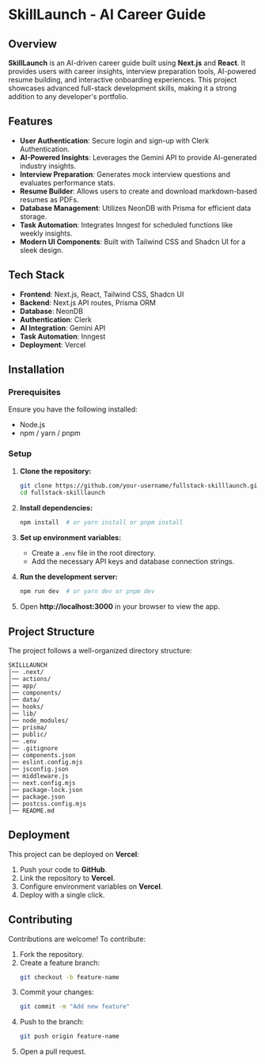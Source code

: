 # SkillLaunch - AI Career Guide

## Overview

**SkillLaunch** is an AI-driven career guide built using **Next.js** and **React**. It provides users with career insights, interview preparation tools, AI-powered resume building, and interactive onboarding experiences. This project showcases advanced full-stack development skills, making it a strong addition to any developer's portfolio.

## Features

- **User Authentication**: Secure login and sign-up with Clerk Authentication.
- **AI-Powered Insights**: Leverages the Gemini API to provide AI-generated industry insights.
- **Interview Preparation**: Generates mock interview questions and evaluates performance stats.
- **Resume Builder**: Allows users to create and download markdown-based resumes as PDFs.
- **Database Management**: Utilizes NeonDB with Prisma for efficient data storage.
- **Task Automation**: Integrates Inngest for scheduled functions like weekly insights.
- **Modern UI Components**: Built with Tailwind CSS and Shadcn UI for a sleek design.

## Tech Stack

- **Frontend**: Next.js, React, Tailwind CSS, Shadcn UI
- **Backend**: Next.js API routes, Prisma ORM
- **Database**: NeonDB
- **Authentication**: Clerk
- **AI Integration**: Gemini API
- **Task Automation**: Inngest
- **Deployment**: Vercel

## Installation

### Prerequisites

Ensure you have the following installed:

- Node.js
- npm / yarn / pnpm

### Setup

1. **Clone the repository:**
   ```sh
   git clone https://github.com/your-username/fullstack-skilllaunch.git
   cd fullstack-skilllaunch
   ```

2. **Install dependencies:**
   ```sh
   npm install  # or yarn install or pnpm install
   ```

3. **Set up environment variables:**
   - Create a `.env` file in the root directory.
   - Add the necessary API keys and database connection strings.

4. **Run the development server:**
   ```sh
   npm run dev  # or yarn dev or pnpm dev
   ```

5. Open **http://localhost:3000** in your browser to view the app.

## Project Structure

The project follows a well-organized directory structure:

```
SKILLLAUNCH
│── .next/
│── actions/
│── app/
│── components/
│── data/
│── hooks/
│── lib/
│── node_modules/
│── prisma/
│── public/
│── .env
│── .gitignore
│── components.json
│── eslint.config.mjs
│── jsconfig.json
│── middleware.js
│── next.config.mjs
│── package-lock.json
│── package.json
│── postcss.config.mjs
│── README.md
```

## Deployment

This project can be deployed on **Vercel**:

1. Push your code to **GitHub**.
2. Link the repository to **Vercel**.
3. Configure environment variables on **Vercel**.
4. Deploy with a single click.

## Contributing

Contributions are welcome! To contribute:

1. Fork the repository.
2. Create a feature branch:
   ```sh
   git checkout -b feature-name
   ```
3. Commit your changes:
   ```sh
   git commit -m "Add new feature"
   ```
4. Push to the branch:
   ```sh
   git push origin feature-name
   ```
5. Open a pull request.
